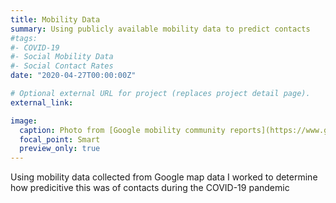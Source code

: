 ```yaml
---
title: Mobility Data
summary: Using publicly available mobility data to predict contacts
#tags:
#- COVID-19
#- Social Mobility Data
#- Social Contact Rates
date: "2020-04-27T00:00:00Z"

# Optional external URL for project (replaces project detail page).
external_link: 

image:
  caption: Photo from [Google mobility community reports](https://www.google.com/covid19/mobility/)
  focal_point: Smart
  preview_only: true
---
```


Using mobility data collected from Google map data I worked to determine how predicitive this was of contacts during the COVID-19 pandemic